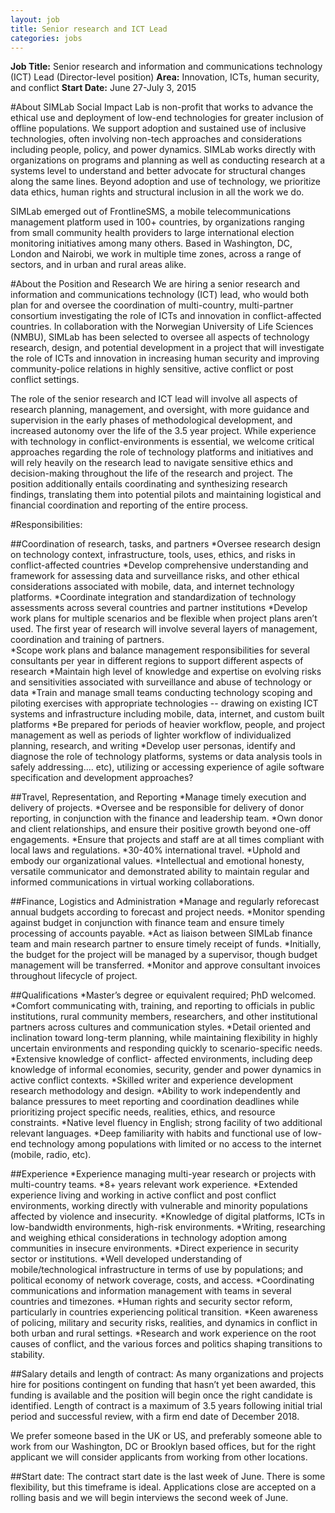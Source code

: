 ```yaml
---
layout: job
title: Senior research and ICT Lead
categories: jobs
---
```

**Job Title:** Senior research and information and communications technology (ICT) Lead (Director-level position)
**Area:** Innovation, ICTs, human security, and conflict 
**Start Date:** June 27-July 3, 2015

#About SIMLab
Social Impact Lab is non-profit that works to advance the ethical use and deployment of low-end technologies for greater inclusion of offline populations. We support adoption and sustained use of inclusive technologies, often involving non-tech approaches and considerations including people, policy, and power dynamics.  SIMLab works directly with organizations on programs and planning as well as conducting research at a systems level to understand and better advocate for structural changes along the same lines. Beyond adoption and use of technology, we prioritize data ethics, human rights and structural inclusion in all the work we do.  
 
SIMLab emerged out of FrontlineSMS, a mobile telecommunications management platform  used in 100+ countries, by organizations ranging from small community health providers to large international election monitoring initiatives among many others. Based in Washington, DC, London and Nairobi, we work in multiple time zones, across a range of sectors, and in urban and rural areas alike. 

#About the Position and Research
We are hiring a senior research and information and communications technology (ICT) lead, who would both plan for and oversee the coordination of multi-country, multi-partner consortium investigating the role of ICTs and innovation in conflict-affected countries. In collaboration with the Norwegian University of Life Sciences (NMBU), SIMLab has been selected to oversee all aspects of technology research, design, and potential development in a project that will investigate the role of ICTs and innovation in increasing human security and improving community-police relations in highly sensitive, active conflict or post conflict settings.  

The role of the senior research and ICT lead will involve all aspects of research planning, management, and oversight, with more guidance and supervision in the early phases of methodological development, and increased autonomy over the life of the 3.5 year project. While experience with technology in conflict-environments is essential, we welcome critical approaches regarding the role of technology platforms and initiatives and will rely heavily on the research lead to navigate sensitive ethics and decision-making throughout the life of the research and project.   The position additionally entails coordinating and synthesizing research findings, translating them into potential pilots and maintaining logistical and financial coordination and reporting of the entire process.

#Responsibilities: 

##Coordination of research, tasks, and partners
*Oversee research design on technology context, infrastructure, tools, uses, ethics, and risks in conflict-affected countries
*Develop comprehensive understanding and framework for assessing data and surveillance risks, and other ethical considerations associated with mobile, data, and internet technology platforms.
*Coordinate integration and standardization of technology assessments across several countries and partner institutions
*Develop work plans for multiple scenarios and be flexible when project plans aren’t used. The first year of research will involve several layers of management, coordination and training of partners.  
*Scope work plans and balance management responsibilities for several consultants per year in different regions to support different aspects of research
*Maintain high level of knowledge and expertise on evolving risks and sensitivities associated with surveillance and abuse of technology or data 
*Train and manage small teams conducting technology scoping and piloting exercises with appropriate technologies --  drawing on existing ICT systems and infrastructure including mobile, data, internet, and custom built platforms
*Be prepared for periods of heavier workflow, people, and project management as well as periods of lighter workflow of individualized planning, research, and writing
*Develop user personas, identify and diagnose the role of technology platforms, systems or data analysis tools in safely addressing.... etc), utilizing or accessing experience of agile software specification and development approaches?

##Travel, Representation, and Reporting
*Manage timely execution and delivery of projects.
*Oversee and be responsible for delivery of donor reporting, in conjunction with the finance and leadership team.
*Own donor and client relationships, and ensure their positive growth beyond one-off engagements.
*Ensure that projects and staff are at all times compliant with local laws and regulations.
*30-40% international travel.
*Uphold and embody our organizational values.
*Intellectual and emotional honesty, versatile communicator and demonstrated ability to maintain regular and informed communications in virtual working collaborations.

##Finance, Logistics and Administration
*Manage and regularly reforecast annual budgets according to forecast and project needs.
*Monitor spending against budget in conjunction with finance team and ensure timely processing of accounts payable.
*Act as liaison between SIMLab finance team and main research partner to ensure timely receipt of funds.
*Initially, the budget for the project will be managed by a supervisor, though budget management will be transferred.
*Monitor and approve consultant invoices throughout lifecycle of project.

##Qualifications
*Master’s degree or equivalent required; PhD welcomed.
*Comfort communicating with, training, and reporting to officials in public institutions, rural community members, researchers, and other institutional partners across cultures and communication styles.
*Detail oriented and inclination toward long-term planning, while maintaining flexibility in highly uncertain environments and responding quickly to scenario-specific needs.
*Extensive knowledge of conflict- affected environments, including deep knowledge of informal economies, security, gender and power dynamics in active conflict contexts.
*Skilled writer and experience development research methodology and design.
*Ability to work independently and balance pressures to meet reporting and coordination deadlines while prioritizing project specific needs, realities, ethics, and resource constraints.
*Native level fluency in English; strong facility of two additional relevant languages.
*Deep familiarity with habits and functional use of low-end technology among populations with limited or no access to the internet (mobile, radio, etc). 

##Experience
*Experience managing multi-year research or projects with multi-country teams.
*8+ years relevant work experience.
*Extended experience living and working in active conflict and post conflict environments, working directly with vulnerable and minority populations affected by violence and insecurity.
*Knowledge of digital platforms, ICTs in low-bandwidth environments, high-risk environments.
*Writing, researching and weighing ethical considerations in technology adoption among communities in insecure environments.
*Direct experience in security sector or institutions.
*Well developed understanding of mobile/technological infrastructure in terms of use by populations; and political economy of network coverage, costs, and access.
*Coordinating communications and information management with teams in several countries and timezones.
*Human rights and security sector reform, particularly in countries experiencing political transition.
*Keen awareness of policing, military and security risks, realities, and dynamics in conflict in both urban and rural settings.
*Research and work experience on the root causes of conflict, and the various forces and politics shaping transitions to stability.

##Salary details and length of contract:
As many organizations and projects hire for positions contingent on funding that hasn’t yet been awarded, this funding is available and the position will begin once the right candidate is identified.  Length of contract is a maximum of 3.5 years following initial trial period and successful review, with a firm end date of December 2018. 

We prefer someone based in the UK or US, and preferably someone able to work from our Washington, DC or Brooklyn based offices, but for the right applicant we will consider applicants from working from other locations.

##Start date: 
The contract start date is the last week of June. There is some flexibility, but this timeframe is ideal. Applications close are accepted on a rolling basis and we will begin interviews the second week of June.  

